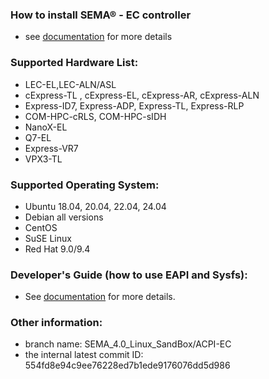 
### How to install SEMA® - EC controller
* see [documentation](https://adlinktech.github.io/sema/HowToInstallonLinux.html) for more details


### Supported Hardware List:
* LEC-EL,LEC-ALN/ASL
* cExpress-TL , cExpress-EL, cExpress-AR, cExpress-ALN
* Express-ID7, Express-ADP, Express-TL, Express-RLP
* COM-HPC-cRLS, COM-HPC-sIDH
* NanoX-EL
* Q7-EL
* Express-VR7
* VPX3-TL

### Supported Operating System:
* Ubuntu 18.04, 20.04, 22.04, 24.04
* Debian all versions
* CentOS 
* SuSE Linux
* Red Hat 9.0/9.4


### Developer's Guide (how to use EAPI and Sysfs): 
* See [documentation](https://www.adlinktech.com/Products/DownloadMDownload?lang=en&pdNo=1274&MainCategory=Industrial_IoT_and_Cloud_solutions&kind=M) for more details.

   
### Other information:
* branch name: SEMA_4.0_Linux_SandBox/ACPI-EC
* the internal latest commit ID: 554fd8e94c9ee76228ed7b1ede9176076dd5d986

